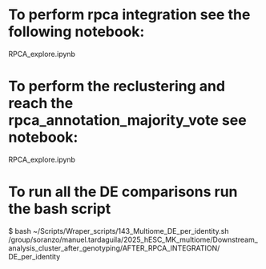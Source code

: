 # To perform rpca integration see the following notebook:

RPCA_explore.ipynb

# To perform the reclustering and reach the rpca_annotation_majority_vote see notebook:

RPCA_explore.ipynb

# To run all the DE comparisons run the bash script

$ bash ~/Scripts/Wraper_scripts/143_Multiome_DE_per_identity.sh /group/soranzo/manuel.tardaguila/2025_hESC_MK_multiome/Downstream_analysis_cluster_after_genotyping/AFTER_RPCA_INTEGRATION/ DE_per_identity
